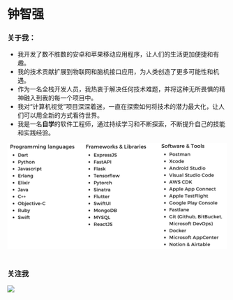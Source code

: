 # 钟智强

### 关于我：

- 我开发了数不胜数的安卓和苹果移动应用程序，让人们的生活更加便捷和有趣。
- 我的技术贡献扩展到物联网和脑机接口应用，为人类创造了更多可能性和机遇。
- 作为一名全栈开发人员，我热衷于解决任何技术难题，并将这种无所畏惧的精神融入到我的每一个项目中。
- 我对“计算机视觉”项目深深着迷，一直在探索如何将技术的潜力最大化，让人们可以用全新的方式看待世界。
- 我是一名**自学**的软件工程师，通过持续学习和不断探索，不断提升自己的技能和实践经验。

<div align="center">
    <img src="./assets/skillsets.png" >   
</div>

<br>

### 关注我

<div class="column">
    <img src="https://raw.githubusercontent.com/johnmelodyme/johnmelodyme/main/assets/ed.png"  >
</div>

